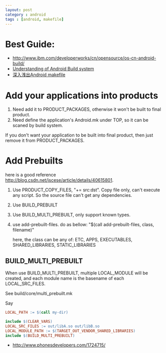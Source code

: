 ```yaml
---
layout: post
category : android
tags : [android, makefile]
---
```


# Best Guide:
* http://www.ibm.com/developerworks/cn/opensource/os-cn-android-build/
* [Understanding of Android Build system](http://www.programering.com/a/MDN5EDNwATM.html)
* [深入浅出Android makefile](http://blog.csdn.net/memechashang/article/details/23428841)

# Add your applications into products

1. Need add it to PRODUCT_PACKAGES, otherwise it won't be built to final product.
2. Need define the application's Android.mk under TOP, so it can be scaned by build system.

If you don't want your application to be built into final product, then just remove it from PRODUCT_PACKAGES.

# Add Prebuilts

here is a good reference http://blog.csdn.net/jscese/article/details/40615801.

1. Use PRODUCT_COPY_FILES, "+= src:dst". Copy file only, can't execute any
   script. So the source file can't get any dependencies.
2. Use BUILD_PREBUILT
3. Use BUILD_MULTI_PREBUILT, only support known types.
4. use add-prebuilt-files. do as bellow: "$(call add-prebuilt-files, class, filename)"

   here, the class can be any of: ETC, APPS, EXECUTABLES, SHARED_LIBRARIES, STATIC_LIBRARIES

## BUILD_MULTI_PREBUILT

When use BUILD_MULTI_PREBUILT, multiple LOCAL_MODULE will be created, and each
module name is the basename of each LOCAL_SRC_FILES.

See build/core/multi_prebuilt.mk

Say

```makefile
LOCAL_PATH := $(call my-dir)

include $(CLEAR_VARS)
LOCAL_SRC_FILES := out/libA.so out/libB.so
LOCAL_MODULE_PATH := $(TARGET_OUT_VENDOR_SHARED_LIBRARIES)
include $(BUILD_MULTI_PREBUILT)
```

* http://www.phonesdevelopers.com/1724715/

